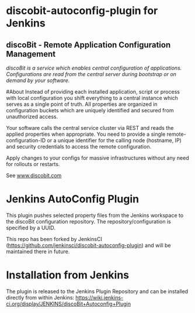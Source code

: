 discobit-autoconfig-plugin for Jenkins
======================================


discoBit - Remote Application Configuration Management
------------------------------------------------------------------
*discoBit is a service which enables central configuration of applications.
Configurations are read from the central server during bootstrap or on demand by your software.*

#About
Instead of providing each installed application, script or process with local configuration you shift everything to a central instance which serves as a single point of truth. All properties are organized in configuration buckets which are uniquely identified and secured from unauthorized access.

Your software calls the central service cluster via REST and reads the applied properties when appropriate. You need to provide a single remote-configuration-ID or a unique identifier for the calling node (hostname, IP) and security credentials to access the remote configuration.

Apply changes to your configs for massive infrastructures without any need for rollouts or restarts.

See www.discobit.com

# Jenkins AutoConfig Plugin
This plugin pushes selected property files from the Jenkins workspace to the discoBit configuration repository. The repository/configuration is specified by a UUID. 

This repo has been forked by JenkinsCI (https://github.com/jenkinsci/discobit-autoconfig-plugin) and will be maintained there in future.

# Installation from Jenkins
The plugin is released to the Jenkins Plugin Repository and can be installed directly from within Jenkins:
https://wiki.jenkins-ci.org/display/JENKINS/discoBit+Autoconfig+Plugin
